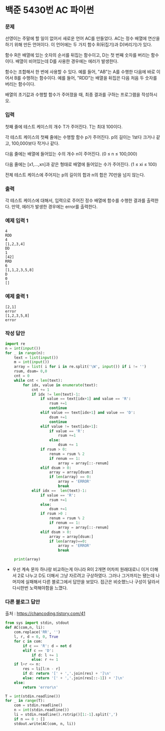# 백준 5430번 AC 파이썬

### 문제

선영이는 주말에 할 일이 없어서 새로운 언어 AC를 만들었다. AC는 정수 배열에 연산을 하기 위해 만든 언어이다. 이 언어에는 두 가지 함수 R(뒤집기)과 D(버리기)가 있다.

함수 R은 배열에 있는 숫자의 순서를 뒤집는 함수이고, D는 첫 번째 숫자를 버리는 함수이다. 배열이 비어있는데 D를 사용한 경우에는 에러가 발생한다.

함수는 조합해서 한 번에 사용할 수 있다. 예를 들어, "AB"는 A를 수행한 다음에 바로 이어서 B를 수행하는 함수이다. 예를 들어, "RDD"는 배열을 뒤집은 다음 처음 두 숫자를 버리는 함수이다.

배열의 초기값과 수행할 함수가 주어졌을 때, 최종 결과를 구하는 프로그램을 작성하시오.

### 입력

첫째 줄에 테스트 케이스의 개수 T가 주어진다. T는 최대 100이다.

각 테스트 케이스의 첫째 줄에는 수행할 함수 p가 주어진다. p의 길이는 1보다 크거나 같고, 100,000보다 작거나 같다.

다음 줄에는 배열에 들어있는 수의 개수 n이 주어진다. (0 ≤ n ≤ 100,000)

다음 줄에는 [x1,...,xn]과 같은 형태로 배열에 들어있는 수가 주어진다. (1 ≤ xi ≤ 100)

전체 테스트 케이스에 주어지는 p의 길이의 합과 n의 합은 70만을 넘지 않는다.

### 출력

각 테스트 케이스에 대해서, 입력으로 주어진 정수 배열에 함수를 수행한 결과를 출력한다. 만약, 에러가 발생한 경우에는 error를 출력한다.

### 예제 입력 1

```
4
RDD
4
[1,2,3,4]
DD
1
[42]
RRD
6
[1,1,2,3,5,8]
D
0
[]
```

### 예제 출력 1

```
[2,1]
error
[1,2,3,5,8]
error
```

### 작성 답안

```python
import re
n = int(input())
for _ in range(n):
    text = list(input())
    m = int(input())
    array = list( i for i in re.split('\W', input()) if i != '')
    rsum, dsum= 0,0
    cnt = 0
    while cnt < len(text):
        for idx, value in enumerate(text):
            cnt += 1
            if idx != len(text)-1:
                if value == text[idx+1] and value == 'R':
                    rsum +=1
                    continue
                elif value == text[idx+1] and value == 'D':
                    dsum +=1
                    continue
                elif value != text[idx+1]:
                    if value == 'R':
                        rsum +=1
                    else:
                        dsum += 1
                if rsum > 0:
                    renum = rsum % 2
                    if renum == 1:
                        array = array[::-renum]
                elif dsum > 0:
                    array = array[dsum:]
                    if len(array) == 0:
                        array = 'ERROR'
                        break
            elif idx ==  len(text)-1:
                if value == 'R':
                    rsum +=1
                else:
                    dsum +=1
                if rsum >0 :
                    renum = rsum % 2
                    if renum == 1:
                        array = array[::-renum]
                elif dsum > 0:
                    array = array[dsum:]
                    if len(array)==0:
                        array = 'ERROR'
                        break

    print(array)
```

- 우선 계속 문자 하나랑 비교하는게 아니라 R이 2개면 어차피 원래대로니 이거 더해서 2로 나누고 D도 더해서 그냥 자르려고 구상하였다. 그러나 그거까지는 됐는데 나머지에 실패해서 다른 블로그에서 답안을 보았다. 접근은 비슷했느나 구성이 달라서 다시한번 노력해야함을 느꼈다.

### 다른 블로그 답안

출처 : https://chancoding.tistory.com/41

```python
from sys import stdin, stdout
def AC(com,n, li):
    com.replace('RR', '')
    l, r, d = 0, 0, True
    for c in com:
        if c == 'R': d = not d
        elif c == 'D':
            if d: l += 1
            else: r += 1
    if l+r <= n:
        res = li[l:n - r]
        if d: return '[' + ','.join(res) + ']\n'
        else: return '[' + ','.join(res[::-1]) + ']\n'
    else:
        return 'error\n'

T = int(stdin.readline())
for _ in range(T):
    com = stdin.readline()
    n = int(stdin.readline())
    li = stdin.readline().rstrip()[1:-1].split(',')
    if n == 0 : []
    stdout.write(AC(com, n, li))
```

